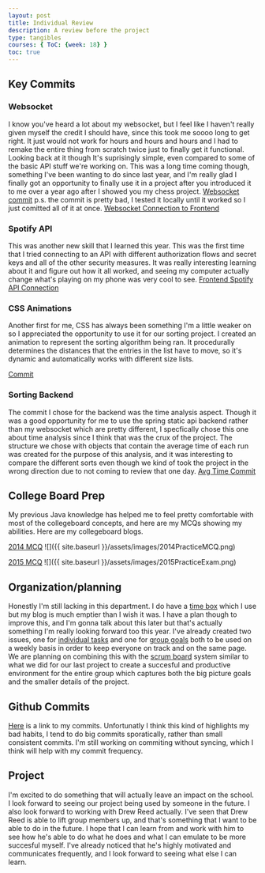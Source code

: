```yaml
---
layout: post
title: Individual Review
description: A review before the project
type: tangibles
courses: { ToC: {week: 18} }
toc: true
---
```

## Key Commits

### Websocket
I know you've heard a lot about my websocket, but I feel like I haven't really given myself the credit I should have, since this took me soooo long to get right. It just would not work for hours and hours and hours and I had to remake the entire thing from scratch twice just to finally get it functional. Looking back at it though It's suprisingly simple, even compared to some of the basic API stuff we're working on. This was a long time coming though, something I've been wanting to do since last year, and I'm really glad I finally got an opportunity to finally use it in a project after you introduced it to me over a year ago after I showed you my chess project. 
[Websocket commit](https://github.com/aidenhuynh/cj_backend/commit/952a5259ee3bb6161f5df133ee7bcaf6ed3f4986) 
p.s. the commit is pretty bad, I tested it locally until it worked so I just comitted all of it at once. 
[Websocket Connection to Frontend](https://github.com/aidenhuynh/cj_frontend/commit/2ad76abfaa6392b64a71f000994ce98ab06642ee)

### Spotify API
This was another new skill that I learned this year. This was the first time that I tried connecting to an API with different authorization flows and secret keys and all of the other security measures. It was really interesting learning about it and figure out how it all worked, and seeing my computer actually change what's playing on my phone was very cool to see. 
[Frontend Spotify API Connection](https://github.com/aidenhuynh/cj_frontend/commit/e509fcf06235cd622e5e22462b0cc3dbbfa3a620)

### CSS Animations
Another first for me, CSS has always been something I'm a little weaker on so I appreciated the opportunity to use it for our sorting project. I created an animation to represent the sorting algorithm being ran. It procedurally determines the distances that the entries in the list have to move, so it's dynamic and automatically works with different size lists. 

[Commit](https://github.com/aidenhuynh/sortsortsort/commit/b33422b68df9db83e0d71aafef2d0a6024aa0611)

### Sorting Backend
The commit I chose for the backend was the time analysis aspect. Though it was a good opportunity for me to use the spring static api backend rather than my websocket which are pretty different, I specfically chose this one about time analysis since I think that was the crux of the project. The structure we chose with objects that contain the average time of each run was created for the purpose of this analysis, and it was interesting to compare the different sorts even though we kind of took the project in the wrong direction due to not coming to review that one day. 
[Avg Time Commit](https://github.com/aidenhuynh/springspringspring/commit/54f431e2f424a332221de9a54a5573240253e75f)

## College Board Prep
My previous Java knowledge has helped me to feel pretty comfortable with most of the collegeboard concepts, and here are my MCQs showing my abilities. Here are my collegeboard blogs.

[2014 MCQ](https://toby-leeder.github.io/CSABlog/2023/11/03/collegeboardQuiz_IPYNB_2_.html)
![]({{ site.baseurl }}/assets/images/2014PracticeMCQ.png)

[2015 MCQ](https://toby-leeder.github.io/CSABlog/2023/12/21/collegeboardTest_IPYNB_2_.html)
![]({{ site.baseurl }}/assets/images/2015PracticeExam.png)

## Organization/planning

Honestly I'm still lacking in this department. I do have a [time box](https://toby-leeder.github.io/CSABlog/ToC) which I use but my blog is much emptier than I wish it was. I have a plan though to improve this, and I'm gonna talk about this later but that's actually something I'm really looking forward too this year. I've already created two issues, one for [individual tasks](https://github.com/John-sCC/jcc_frontend/issues/2) and one for [group goals](https://github.com/John-sCC/jcc_frontend/issues/1) both to be used on a weekly basis in order to keep everyone on track and on the same page. We are planning on combining this with the [scrum board](https://github.com/users/aidenhuynh/projects/4) system similar to what we did for our last project to create a succesful and productive environment for the entire group which captures both the big picture goals and the smaller details of the project. 

## Github Commits
[Here](https://github.com/Toby-Leeder?tab=overview&from=2023-12-01&to=2023-12-31) is a link to my commits. Unfortunatly I think this kind of highlights my bad habits, I tend to do big commits sporatically, rather than small consistent commits. I'm still working on commiting without syncing, which I think will help with my commit frequency. 

## Project
I'm excited to do something that will actually leave an impact on the school. I look forward to seeing our project being used by someone in the future. I also look forward to working with Drew Reed actually. I've seen that Drew Reed is able to lift group members up, and that's something that I want to be able to do in the future. I hope that I can learn from and work with him to see how he's able to do what he does and what I can emulate to be more succesful myself. I've already noticed that he's highly motivated and communicates frequently, and I look forward to seeing what else I can learn. 


